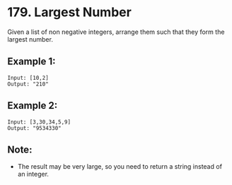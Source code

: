 # 179. Largest Number

Given a list of non negative integers, arrange them such that they form the largest number.

## Example 1:

```
Input: [10,2]
Output: "210"
```

## Example 2:

```
Input: [3,30,34,5,9]
Output: "9534330"
```

## Note: 

* The result may be very large, so you need to return a string instead of an integer.